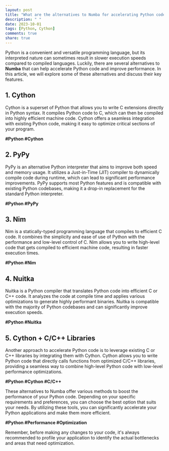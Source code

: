 ```yaml
---
layout: post
title: "What are the alternatives to Numba for accelerating Python code?"
description: " "
date: 2023-10-01
tags: [Python, Cython]
comments: true
share: true
---
```


Python is a convenient and versatile programming language, but its interpreted nature can sometimes result in slower execution speeds compared to compiled languages. Luckily, there are several alternatives to **Numba** that can help accelerate Python code and improve performance. In this article, we will explore some of these alternatives and discuss their key features.

## 1. **Cython**
Cython is a superset of Python that allows you to write C extensions directly in Python syntax. It compiles Python code to C, which can then be compiled into highly efficient machine code. Cython offers a seamless integration with existing Python code, making it easy to optimize critical sections of your program.

**#Python #Cython**

## 2. **PyPy**
PyPy is an alternative Python interpreter that aims to improve both speed and memory usage. It utilizes a Just-in-Time (JIT) compiler to dynamically compile code during runtime, which can lead to significant performance improvements. PyPy supports most Python features and is compatible with existing Python codebases, making it a drop-in replacement for the standard Python interpreter.

**#Python #PyPy**

## 3. **Nim**
Nim is a statically-typed programming language that compiles to efficient C code. It combines the simplicity and ease of use of Python with the performance and low-level control of C. Nim allows you to write high-level code that gets compiled to efficient machine code, resulting in faster execution times.

**#Python #Nim**

## 4. **Nuitka**
Nuitka is a Python compiler that translates Python code into efficient C or C++ code. It analyzes the code at compile time and applies various optimizations to generate highly performant binaries. Nuitka is compatible with the majority of Python codebases and can significantly improve execution speeds.

**#Python #Nuitka**

## 5. **Cython + C/C++ Libraries**
Another approach to accelerate Python code is to leverage existing C or C++ libraries by integrating them with Cython. Cython allows you to write Python code that directly calls functions from optimized C/C++ libraries, providing a seamless way to combine high-level Python code with low-level performance optimizations.

**#Python #Cython #C/C++**

These alternatives to Numba offer various methods to boost the performance of your Python code. Depending on your specific requirements and preferences, you can choose the best option that suits your needs. By utilizing these tools, you can significantly accelerate your Python applications and make them more efficient.

**#Python #Performance #Optimization**

Remember, before making any changes to your code, it's always recommended to profile your application to identify the actual bottlenecks and areas that need optimization.